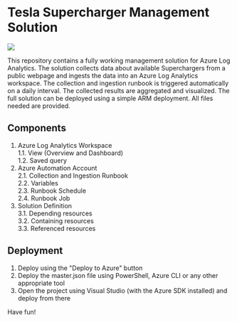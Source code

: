 # Tesla Supercharger Management Solution

<a href="https://portal.azure.com/#create/Microsoft.Template/uri/https%3A%2F%2Fraw.githubusercontent.com%2FMarcelZehner%2FTeslaSupercharger%2Fmaster%2FLogAnalyticsSolution-TeslaSupercharger%2Fmaster.json" target="_blank">
    <img src="http://azuredeploy.net/deploybutton.png"/>
</a>

This repository contains a fully working management solution for Azure Log Analytics. The solution collects data about available Superchargers from a public webpage and ingests the data into an Azure Log Analytics workspace. The collection and ingestion runbook is triggered automatically on a daily interval. The collected results are aggregated and visualized. The full solution can be deployed using a simple ARM deployment. All files needed are provided.

## Components
1. Azure Log Analytics Workspace<br>
  1.1. View (Overview and Dashboard)<br>
  1.2. Saved query<br>
2. Azure Automation Account<br>
  2.1. Collection and Ingestion Runbook<br>
  2.2. Variables<br>
  2.3. Runbook Schedule<br>
  2.4. Runbook Job<br>
3. Solution Definition<br>
  3.1. Depending resources<br>
  3.2. Containing resources<br>
  3.3. Referenced resources<br>

## Deployment
1. Deploy using the "Deploy to Azure" button
2. Deploy the master.json file using PowerShell, Azure CLI or any other appropriate tool
3. Open the project using Visual Studio (with the Azure SDK installed) and deploy from there 

Have fun!